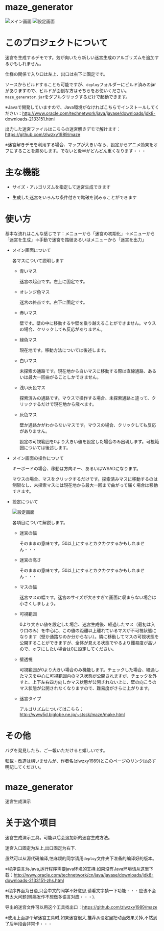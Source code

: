 # maze_generator

![メイン画面](https://pic.dark.moe/images/2018/04/30/0963714b8052a4c576c86b642db40fc2.png "メイン画面")
![設定画面](https://pic.dark.moe/images/2018/04/30/ff34d7c09560d52e7980b1c6f9c1200f.png "設定画面")



# このプロジェクトについて
迷宮を生成するデモです。気が向いたら新しい迷宮生成のアルゴリズムを追加するかもしれません。

仕様の関係で入り口は左上、出口は右下に固定です。

ソースからビルドすることも可能ですが、`deploy`フォルダーにビルド済みのjarがありますので、ビルドが面倒な方はそちらをお使いください。`maze_generator.jar`をダブルクリックするだけで起動できます。

※Javaで開発していますので、Java環境がなければこちらでインストールしてください：http://www.oracle.com/technetwork/java/javase/downloads/jdk8-downloads-2133151.html

出力した迷宮ファイルはこちらの迷宮解きデモで解けます：https://github.com/zlwzxy1989/maze

※迷宮解きデモを利用する場合、マップが大きいなら、設定からアニメ効果をオフにすることを薦めします。でないと後半がどんどん重くなります・・・

# 主な機能

* サイズ・アルゴリズムを指定して迷宮生成できます

* 生成した迷宮をいろんな条件付きで踏破を試みることができます

# 使い方

基本な流れはこんな感じです：メニューから「迷宮の初期化」->メニューから「迷宮を生成」->手動で迷宮を踏破あるいはメニューから「迷宮を出力」

* メイン画面について

  各マスについて説明します

  * 青いマス

    迷宮の起点です。左上に固定です。

  * オレンジ色マス

    迷宮の終点です。右下に固定です。

  * 赤いマス

    壁です。壁の中に移動するや壁を乗り越えることができません。マウスの場合、クリックしても反応がありません。

  * 緑色マス

    現在地です。移動方法については後述します。

  * 白いマス

    未探索の通路です。現在地から白いマスに移動する際は直線通路、あるいは最大一回曲がることしかできません。

  * 浅い灰色マス

    探索済みの通路です。マウスで操作する場合、未探索通路と違って、クリックするだけで現在地から飛べます。

  * 灰色マス

    壁か通路かがわからないマスです。マウスの場合、クリックしても反応がありません。

    設定の可視範囲を0より大きい値を設定した場合のみ出現します。可視範囲については後述します。

* メイン画面の操作について

  キーボードの場合、移動は方向キー、あるいはWSADになります。

  マウスの場合、マスをクリックするだけです。探索済みマスに移動するのは制限なし、未探索マスには現在地から最大一回まで曲がって届く場合は移動できます。

* 設定について

  ![設定画面](https://pic.dark.moe/images/2018/04/30/ff34d7c09560d52e7980b1c6f9c1200f.png "設定画面")

  各項目について解説します。

  * 迷宮の幅

    そのままの意味です。50以上にするとカクカクするかもしれません・・・

  * 迷宮の高さ

    そのままの意味です。50以上にするとカクカクするかもしれません・・・

  * マスの幅

    迷宮マスの幅です。迷宮のサイズが大きすぎて画面に収まらない場合は小さくしましょう。

  * 可視範囲

    0より大きい値を設定した場合、迷宮生成後、経過したマス（最初は入り口のみ）を中心に、この値の距離以上離れているマスが不可視状態になります（壁か通路なのか分からない）。隣に移動してマスの可視状態を公開することができますが、全体が見える状態でやるより難易度が高いので、オフにしたい場合は0に設定してください。

  * 壁透視

    可視範囲が0より大きい場合のみ機能します。チェックした場合、経過したマスを中心に可視範囲内のマス状態が公開されますが、チェックを外すと、上下左右四方向しかマス状態が公開されない上に、壁の向こうのマス状態が公開されなくなりますので、難易度がさらに上がります。

  * 迷宮タイプ

    アルゴリズムについてはこちら：http://www5d.biglobe.ne.jp/~stssk/maze/make.html

# その他

  バグを発見したら、ご一報いただけると嬉しいです。

  転載・改造は構いませんが、作者名(zlwzxy1989)とこのページのリンクは必ず明記してください。

# maze_generator
迷宮生成演示

# 关于这个项目
迷宫生成演示工具。可能以后会追加新的迷宫生成方法。

迷宫入口固定为左上,出口固定为右下.

虽然可以从源代码编译,怕麻烦的同学请用`deploy`文件夹下准备的编译好的版本。

※程序语言为Java,运行程序需要java环境的支持.如果没有Java环境请从这里下载：http://www.oracle.com/technetwork/cn/java/javase/downloads/jdk8-downloads-2133151-zhs.html

※程序界面为日语,只会中文的同学不好意思,请看文字猜一下功能・・・应该不会有太大问题(懒癌发作不想做多语言对应・・・).

导出的迷宫文件可以用这个工具找出口：https://github.com/zlwzxy1989/maze

※使用上面那个解迷宫工具时,如果迷宫很大,推荐从设定里把动画效果关掉,不然到了后半段会非常卡・・・


